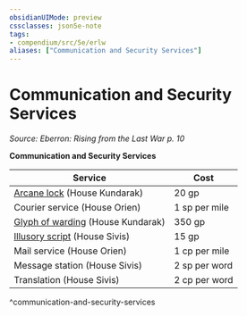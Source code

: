 ```yaml
---
obsidianUIMode: preview
cssclasses: json5e-note
tags:
- compendium/src/5e/erlw
aliases: ["Communication and Security Services"]
---
```

# Communication and Security Services
*Source: Eberron: Rising from the Last War p. 10* 

**Communication and Security Services**

| Service | Cost |
|---------|------|
| [Arcane lock](Mechanics/spells/arcane-lock.md) (House Kundarak) | 20 gp |
| Courier service (House Orien) | 1 sp per mile |
| [Glyph of warding](Mechanics/spells/glyph-of-warding.md) (House Kundarak) | 350 gp |
| [Illusory script](Mechanics/spells/illusory-script.md) (House Sivis) | 15 gp |
| Mail service (House Orien) | 1 cp per mile |
| Message station (House Sivis) | 2 sp per word |
| Translation (House Sivis) | 2 cp per word |
^communication-and-security-services